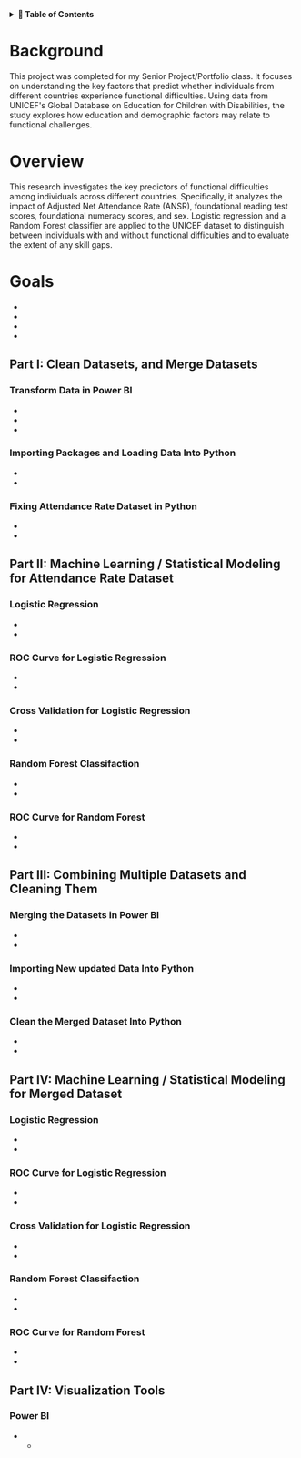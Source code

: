 <details>
<summary><strong> 📌 Table of Contents</strong></summary>

- [Overview](#overview)
- [Background](#background)
- [Goals](#goals)

## Part I: Clean Datasets and Merge Datasets
- [Transform Data in Power BI](#transform-data-in-power-bi)
- [Importing Packages and Loading Data Into Python](#importing-packages-and-loading-data-into-python)
- [Fixing Attendance Rate Dataset in Python](#fixing-attendance-rate-dataset-in-python)

## Part II: Machine Learning / Statistical Modeling for Attendance Rate Dataset
- [Logistic Regression](#logistic-regression)
- [ROC Curve for Logistic Regression](#roc-curve-for-logistic-regression)
- [Cross Validation for Logistic Regression](#cross-validation-for-logistic-regression)
- [Random Forest Classification](#random-forest-classification)
- [ROC Curve for Random Forest](#roc-curve-for-random-forest)

## Part III: Combining Multiple Datasets and Cleaning Them
- [Merging the Datasets in Power BI](#merging-the-datasets-in-power-bi)
- [Importing New Updated Data Into Python](#importing-new-updated-data-into-python)
- [Clean the Merged Dataset In Python](#clean-the-merged-dataset-in-python)

## Part IV: Machine Learning / Statistical Modeling for Merged Dataset
- [Logistic Regression](#logistic-regression-1)
- [ROC Curve for Logistic Regression](#roc-curve-for-logistic-regression-1)
- [Cross Validation for Logistic Regression](#cross-validation-for-logistic-regression-1)
- [Random Forest Classification](#random-forest-classification-1)
- [ROC Curve for Random Forest](#roc-curve-for-random-forest-1)

## Part V: Visualization Tools
- [Power BI](#power-bi)

</details>

# Background
This project was completed for my Senior Project/Portfolio class. It focuses on understanding the key factors that predict whether individuals from different countries experience functional difficulties. Using data from UNICEF's Global Database on Education for Children with Disabilities, the study explores how education and demographic factors may relate to functional challenges.

# Overview
This research investigates the key predictors of functional difficulties among individuals across different countries. Specifically, it analyzes the impact of Adjusted Net Attendance Rate (ANSR), foundational reading test scores, foundational numeracy scores, and sex. Logistic regression and a Random Forest classifier are applied to the UNICEF dataset to distinguish between individuals with and without functional difficulties and to evaluate the extent of any skill gaps.

# Goals
- 
- 
- 
- 

## Part I: Clean Datasets, and Merge Datasets
### Transform Data in Power BI
-
-
-
### Importing Packages and Loading Data Into Python
-
-

### Fixing Attendance Rate Dataset in Python
-
-

## Part II: Machine Learning / Statistical Modeling for Attendance Rate Dataset

### Logistic Regression
-
-
### ROC Curve for Logistic Regression
-
-
### Cross Validation for Logistic Regression
-
-
### Random Forest Classifaction 
-
-
### ROC Curve for Random Forest
-
-
## Part III: Combining Multiple Datasets and Cleaning Them
### Merging the Datasets in Power BI
-
-

### Importing New updated Data Into Python
-
-
### Clean the Merged Dataset Into Python
-
-
## Part IV:  Machine Learning / Statistical Modeling for Merged Dataset
### Logistic Regression
-
-
### ROC Curve for Logistic Regression
-
-
### Cross Validation for Logistic Regression
-
-
### Random Forest Classifaction 
-
-
### ROC Curve for Random Forest
-
-
## Part IV: Visualization Tools
### Power BI
- -



